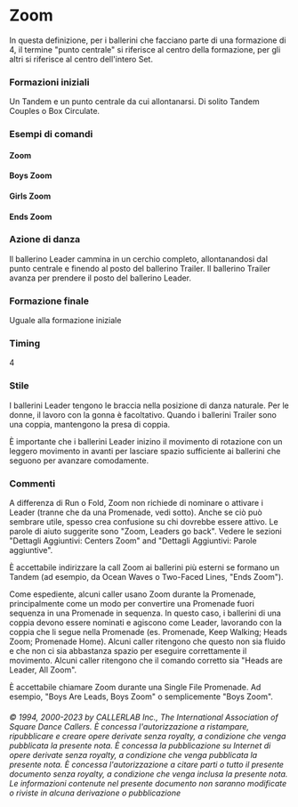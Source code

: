 # Zoom

In questa definizione, per i ballerini che facciano parte di una formazione di 4, il termine "punto centrale" si
riferisce al centro della formazione, per gli altri si riferisce al centro dell'intero Set.

### Formazioni iniziali
Un Tandem e un punto centrale da cui allontanarsi. Di solito Tandem Couples o Box
Circulate.

### Esempi di comandi
#### Zoom
#### Boys Zoom
#### Girls Zoom
#### Ends Zoom

### Azione di danza
Il ballerino Leader cammina in un cerchio completo, allontanandosi dal punto centrale e finendo
al posto del ballerino Trailer. Il ballerino Trailer avanza per prendere il posto del ballerino Leader.

### Formazione finale
Uguale alla formazione iniziale

### Timing
4

### Stile
I ballerini Leader tengono le braccia nella posizione di danza naturale. Per le donne, il lavoro con la gonna è
facoltativo. Quando i ballerini Trailer sono una coppia, mantengono la presa di coppia.

È importante che i ballerini Leader inizino il movimento di rotazione con un leggero movimento in avanti per
lasciare spazio sufficiente ai ballerini che seguono per avanzare comodamente.

### Commenti
A differenza di Run o Fold, Zoom non richiede di nominare o attivare i Leader (tranne che da una
Promenade, vedi sotto). Anche se ciò può sembrare utile, spesso crea confusione su chi dovrebbe essere attivo.
Le parole di aiuto suggerite sono "Zoom, Leaders go back". Vedere le sezioni "Dettagli Aggiuntivi: Centers
Zoom" and "Dettagli Aggiuntivi: Parole aggiuntive".

È accettabile indirizzare la call Zoom ai ballerini più esterni se formano un Tandem (ad esempio, da Ocean
Waves o Two-Faced Lines, "Ends Zoom").

Come espediente, alcuni caller usano Zoom durante la Promenade, principalmente come un modo per
convertire una Promenade fuori sequenza in una Promenade in sequenza. In questo caso, i ballerini di una
coppia devono essere nominati e agiscono come Leader, lavorando con la coppia che li segue nella Promenade
(es. Promenade, Keep Walking; Heads Zoom; Promenade Home). Alcuni caller ritengono che questo non sia
fluido e che non ci sia abbastanza spazio per eseguire correttamente il movimento. Alcuni caller ritengono che il
comando corretto sia "Heads are Leader, All Zoom".

È accettabile chiamare Zoom durante una Single File Promenade. Ad esempio, "Boys Are Leads, Boys Zoom" o
semplicemente "Boys Zoom".

###### © 1994, 2000-2023 by CALLERLAB Inc., The International Association of Square Dance Callers.  È concessa l'autorizzazione a ristampare, ripubblicare e creare opere derivate senza royalty, a condizione che venga pubblicata la presente nota. È concessa la pubblicazione su Internet di opere derivate senza royalty, a condizione che venga pubblicata la presente nota. È concessa l'autorizzazione a citare parti o tutto il presente documento senza royalty, a condizione che venga inclusa la presente nota. Le informazioni contenute nel presente documento non saranno modificate o riviste in alcuna derivazione o pubblicazione